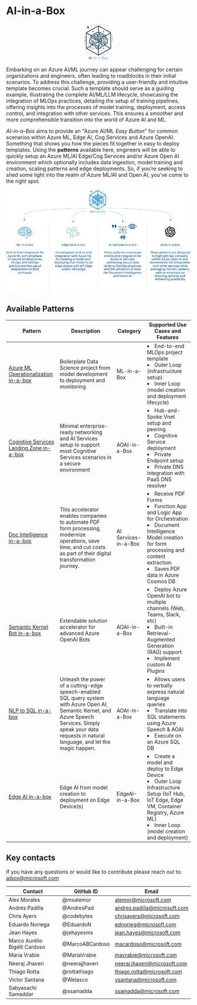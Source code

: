 # AI-in-a-Box

<p align="center">
  <img src="media/images/ai-in-a-box.png" alt="FTA AI-in-a-Box: Deployment Accelerator" style="width: 15%" />
</p>

Embarking on an Azure AI/ML journey can appear challenging for certain organizations and engineers, often leading to roadblocks in their initial scenarios. To address this challenge, providing a user-friendly and intuitive template becomes crucial.  Such a template should serve as a guiding example, illustrating the complete AI/ML/LLM lifecycle, showcasing the integration of MLOps practices, detailing the setup of training pipelines, offering insights into the processes of model training, deployment, access control, and integration with other services. This ensures a smoother and more comprehensible transition into the world of Azure AI and ML.

<i>AI-in-a-Box</i> aims to provide an "Azure AI/ML <i>Easy Button</i>" for common scenarios within Azure ML, Edge AI, Cog Services and Azure OpenAI. Something that shows you how the pieces fit together in easy to deploy templates. Using the **patterns** available here, engineers will be able to quickly setup an Azure ML/AI Edge/Cog Services and/or Azure Open AI environment which optionally includes data ingestion, model training and creation, scaling patterns and edge deployments. So, if you’re seeking to shed some light into the realm of Azure ML/AI and Open AI, you’ve come to the right spot.

<p align="center">
  <img src="media/images/aibxtable.png" alt="FTA AI-in-a-Box: Deployment Accelerator" />
</p>

## Available Patterns

|Pattern|Description|Category|Supported Use Cases and Features|
|---|---|---|---|
|[Azure ML Operationalization in-a-box](./machine-learning/ml-ops-in-a-box)|Boilerplate Data Science project from model development to deployment and monitoring | ML-in-a-Box |<li>End-to-end MLOps project template <li>Outer Loop (infrastructure setup) <br> <li>Inner Loop (model creation and deployment lifecycle)|
|[Cognitive Services Landing Zone in-a-box](./ai-services/ai-landing-zone)|Minimal enterprise-ready networking and AI Services setup to support most Cognitive Services scenarios in a secure environment| AOAI-in-a-Box |<li>Hub-and-Spoke Vnet setup and peering <br> <li>Cognitive Service deployment <br> <li>Private Endpoint setup <br> <li>Private DNS integration with PaaS DNS resolver|
|[Doc Intelligence in-a-box](./ai-services/doc-intelligence-in-a-box) | This accelerator enables companies to automate PDF form processing, modernize operations, save time, and cut costs as part of their digital transformation journey. | AI Services-in-a-Box |<li>Receive PDF Forms<br> <li>Function App and Logic App for Orchestration<br> <li>Document Intelligence Model creation for form processing and content extraction <br> <li> Saves PDF data in Azure Cosmos DB |
|[Semantic Kernel Bot in-a-box](./gen-ai/semantic-kernel-bot-in-a-box)|Extendable solution accelerator for advanced Azure OpenAI Bots| AOAI-in-a-Box |<li>Deploy Azure OpenAI bot to multiple channels (Web, Teams, Slack, etc) <br> <li>Built-in Retrieval-Augmented Generation (RAG) support <br> <li>Implement custom AI Plugins|
|[NLP to SQL in-a-box](./gen-ai/nlp-sql-in-a-box)|Unleash the power of a cutting-edge speech-enabled SQL query system with Azure Open AI, Semantic Kernel, and Azure Speech Services. Simply speak your data requests in natural language, and let the magic happen.| AOAI-in-a-Box |<li>Allows users to verbally express natural language queries <br> <li>Translate into SQL statements using Azure Speech & AOAI <br> <li> Execute  on an Azure SQL DB |
|[Edge AI in-a-box](./edge-ai/)|Edge AI from model creation to deployment on Edge Device(s) | EdgeAI-in-a-Box |<li>Create a model and deploy to Edge Device <li>Outer Loop Infrastructure Setup (IoT Hub, IoT Edge, Edge VM, Container Registry, Azure ML) <br> <li>Inner Loop (model creation and deployment)|

## Key contacts

If you have any questions or would like to contribute please reach out to: aibox@microsoft.com

| Contact | GitHub ID | Email |
|--------------|------|-----------|
| Alex Morales | @msalemor | alemor@microsoft.com |
| Andrés Padilla | @AndresPad | andres.padilla@microsoft.com | 
| Chris Ayers | @codebytes | chrisayers@microsoft.com |
| Eduardo Noriega | @EduardoN | ednorieg@microsoft.com |
| Jean Hayes | @jehayesms | jean.hayes@microsoft.com |
| Marco Aurélio Bigélli Cardoso  | @MarcoABCardoso | macardoso@microsoft.com | 
| Maria Vrabie  | @MariaVrabie | mavrabie@microsoft.com | 
| Neeraj Jhaveri | @neerajjhaveri | neeraj.jhaveri@microsoft.com |
| Thiago Rotta | @rottathiago | thiago.rotta@microsoft.com |
| Victor Santana | @Welasco | vsantana@microsoft.com |
| Sabyasachi Samaddar | @ssamadda | ssamadda@microsoft.com |
